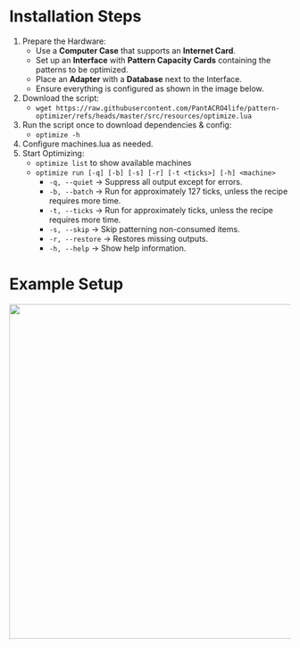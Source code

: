 # Installation Steps
1. Prepare the Hardware:
   - Use a **Computer Case** that supports an **Internet Card**.
   - Set up an **Interface** with **Pattern Capacity Cards** containing the patterns to be optimized.
   - Place an **Adapter** with a **Database** next to the Interface.
   - Ensure everything is configured as shown in the image below.
2. Download the script:
   - `wget https://raw.githubusercontent.com/PantACRO4life/pattern-optimizer/refs/heads/master/src/resources/optimize.lua`
3. Run the script once to download dependencies & config:
   - `optimize -h`
4. Configure machines.lua as needed.
5. Start Optimizing:
   - `optimize list` to show available machines
   - `optimize run [-q] [-b] [-s] [-r] [-t <ticks>] [-h] <machine>`
     - `-q, --quiet`   → Suppress all output except for errors.
     - `-b, --batch`   → Run for approximately 127 ticks, unless the recipe requires more time.
     - `-t, --ticks`   → Run for approximately <ticks> ticks, unless the recipe requires more time.
     - `-s, --skip`    → Skip patterning non-consumed items.
     - `-r, --restore` → Restores missing outputs.
     - `-h, --help`    → Show help information.

# Example Setup
<img src="src/resources/setup.png" width="600">
